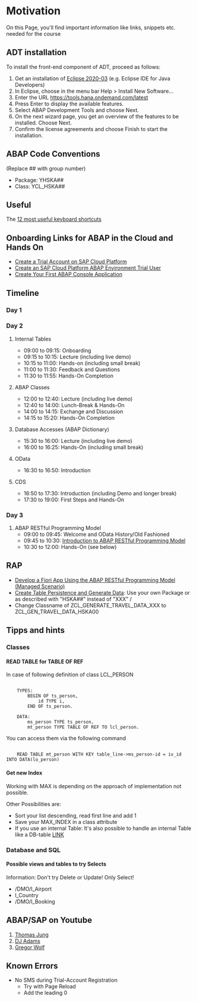 # Motivation

On this Page, you'll find important information like links, snippets etc. needed for the course

## ADT installation

To install the front-end component of ADT, proceed as follows:

1. Get an installation of [Eclipse 2020-03](https://www.eclipse.org/downloads/packages/release/2020-03/r) (e.g. Eclipse IDE for Java Developers)
2. In Eclipse, choose in the menu bar Help > Install New Software...
3. Enter the URL <https://tools.hana.ondemand.com/latest>
4. Press Enter to display the available features.
5. Select ABAP Development Tools and choose Next.
6. On the next wizard page, you get an overview of the features to be installed. Choose Next.
7. Confirm the license agreements and choose Finish to start the installation.
<!-- Quelle: https://tools.hana.ondemand.com/#abap -->

## ABAP Code Conventions

(Replace ## with group number)

* Package: YHSKA##
* Class: YCL_HSKA##

## Useful

The [12 most useful keyboard shortcuts](https://soschlegel.github.io/abap_hska/ABAP_Shortcuts.html)

## Onboarding Links for ABAP in the Cloud and Hands On

* [Create a Trial Account on SAP Cloud Platform](https://developers.sap.com/tutorials/hcp-create-trial-account.html)
* [Create an SAP Cloud Platform ABAP Environment Trial User](https://developers.sap.com/tutorials/abap-environment-trial-onboarding.html)
* [Create Your First ABAP Console Application](https://developers.sap.com/tutorials/abap-environment-console-application.html)

## Timeline

### Day 1

### Day 2

1. Internal Tables
    * 09:00 to 09:15: Onboarding
    * 09:15 to 10:15: Lecture (including live demo)
    * 10:15 to 11:00: Hands-on (including small break)
    * 11:00 to 11:30: Feedback and Questions
    * 11:30 to 11:55: Hands-On Completion

2. ABAP Classes
   * 12:00 to 12:40: Lecture (including live demo)
   * 12:40 to 14:00: Lunch-Break & Hands-On
   * 14:00 to 14:15: Exchange and Discussion
   * 14:15 to 15:20: Hands-On Completion

3. Database Accesses (ABAP Dictionary)
   * 15:30 to 16:00: Lecture (including live demo)
   * 16:00 to 16:25: Hands-On (including small break)

4. OData
   * 16:30 to 16:50: Introduction

5. CDS
    * 16:50 to 17:30: Introduction (including Demo and longer break)
    * 17:30 to 19:00: First Steps and Hands-On

### Day 3

1. ABAP RESTful Programming Model
    * 09:00 to 09:45: Welcome and OData History/Old Fashioned
    * 09:45 to 10:30: [Introduction to ABAP RESTful Programming Model](presentations/04_01_RAP_Overview.pdf)
    * 10:30 to 12:00: Hands-On (see below)

## RAP

* [Develop a Fiori App Using the ABAP RESTful Programming Model (Managed Scenario)](https://developers.sap.com/group.abap-env-restful-managed.html)
* [Create Table Persistence and Generate Data](https://developers.sap.com/tutorials/abap-environment-persistence.html): Use your own Package or as described with "HSKA##" instead of "XXX" /
* Change Classname of ZCL_GENERATE_TRAVEL_DATA_XXX to ZCL_GEN_TRAVEL_DATA_HSKA00

## Tipps and hints

### Classes

#### READ TABLE for TABLE OF REF

In case of following definition of class LCL_PERSON

``` abap

    TYPES:
        BEGIN OF ts_person,
            id TYPE i,
        END OF ts_person.

    DATA:
        ms_person TYPE ts_person,
        mt_person TYPE TABLE OF REF TO lcl_person.

```

You can access them via the following command

``` abap

    READ TABLE mt_person WITH KEY table_line->ms_person-id = iv_id INTO DATA(lo_person)

```

#### Get new Index

Working with MAX is depending on the approach of implementation not possible.

Other Possibilities are:

* Sort your list descending, read first line and add 1
* Save your MAX_INDEX in a class attribute
* If you use an internal Table: It's also possible to handle an internal Table like a DB-table [LINK](https://help.sap.com/doc/abapdocu_752_index_htm/7.52/de-DE/abapselect_itab.htm)

### Database and SQL

#### Possible views and tables to try Selects

Information: Don't try Delete or Update! Only Select!

* /DMO/I_Airport
* I_Country
* /DMO/I_Booking

## ABAP/SAP on Youtube

1. [Thomas Jung](https://www.youtube.com/user/ThomasJung1)
2. [DJ Adams](https://www.youtube.com/user/qmacro99)
3. [Gregor Wolf](https://www.youtube.com/user/lupomania)

## Known Errors

* No SMS during Trial-Account Registration
  * Try with Page Reload
  * Add the leading 0
